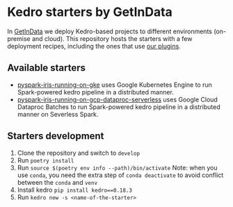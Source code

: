 # Kedro starters by GetInData

In [GetInData](https://getindata.com/) we deploy Kedro-based projects to different environments 
(on-premise and cloud). This repository hosts the starters with a few deployment recipes, including
the ones that use [our plugins](https://github.com/search?q=topic%3Akedro-plugin+org%3Agetindata+fork%3Atrue&type=repositories).

## Available starters

* [pyspark-iris-running-on-gke](getindata_kedro_starters/pyspark-iris-running-on-gke/README.md) uses Google Kubernetes Engine to run Spark-powered kedro pipeline in a distributed manner.
* [pyspark-iris-running-on-gcp-dataproc-serverless](getindata_kedro_starters/pyspark-iris-running-on-gcp-dataproc-serverless/README.md) uses Google Cloud Dataproc Batches to run Spark-powered kedro pipeline in a distributed manner on Severless Spark.

## Starters development

1. Clone the repository and switch to `develop`
1. Run `poetry install`
1. Run `source $(poetry env info --path)/bin/activate`
Note: when you use `conda`, you need the extra step of `conda deactivate` to avoid conflict between the `conda` and `venv`
3. Install kedro `pip install kedro==0.18.3`
4. Run `kedro new -s <name-of-the-starter>`
